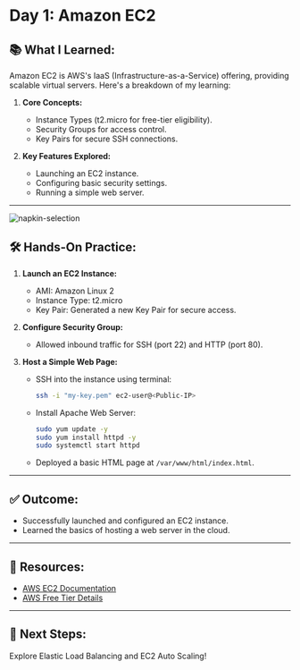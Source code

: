# Day 1: Amazon EC2  

## 📚 What I Learned:  
Amazon EC2 is AWS's IaaS (Infrastructure-as-a-Service) offering, providing scalable virtual servers. Here's a breakdown of my learning:  

1. **Core Concepts:**  
   - Instance Types (t2.micro for free-tier eligibility).  
   - Security Groups for access control.  
   - Key Pairs for secure SSH connections.  

2. **Key Features Explored:**  
   - Launching an EC2 instance.  
   - Configuring basic security settings.  
   - Running a simple web server.  

---

![napkin-selection](https://github.com/user-attachments/assets/fbe472cf-28ce-4d7e-aa17-1449d3546479)


## 🛠️ Hands-On Practice:  

1. **Launch an EC2 Instance:**  
   - AMI: Amazon Linux 2  
   - Instance Type: t2.micro  
   - Key Pair: Generated a new Key Pair for secure access.  

2. **Configure Security Group:**  
   - Allowed inbound traffic for SSH (port 22) and HTTP (port 80).  

3. **Host a Simple Web Page:**  
   - SSH into the instance using terminal:  
     ```bash  
     ssh -i "my-key.pem" ec2-user@<Public-IP>  
     ```  
   - Install Apache Web Server:  
     ```bash  
     sudo yum update -y  
     sudo yum install httpd -y  
     sudo systemctl start httpd  
     ```  
   - Deployed a basic HTML page at `/var/www/html/index.html`.  

---

## ✅ Outcome:  
- Successfully launched and configured an EC2 instance.  
- Learned the basics of hosting a web server in the cloud.  

---

## 🔗 Resources:  
- [AWS EC2 Documentation](https://docs.aws.amazon.com/ec2/)  
- [AWS Free Tier Details](https://aws.amazon.com/free/)  

---

## 🚀 Next Steps:  
Explore Elastic Load Balancing and EC2 Auto Scaling!  
